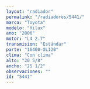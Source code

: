 ```yaml
---
layout: "radiador"
permalink: "/radiadores/5441/"
marca: "Toyota"
modelo: "Hilux"
ano: "2006"
motor: "L4 2.7"
transmision: "Estándar"
parte: "16400-OL120"
clima: "Con clima"
alto: "20 5/8"
ancho: "25 1/2"
observaciones: ""
id: "5441"
---
```


